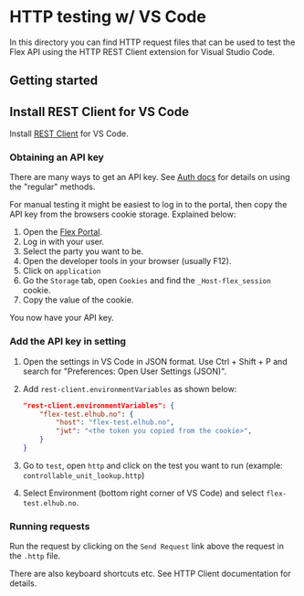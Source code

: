 # HTTP testing w/ VS Code

In this directory you can find HTTP request files that can be used to test the
Flex API using the HTTP REST Client extension for Visual Studio Code.

## Getting started

## Install REST Client for VS Code

Install
[REST Client](https://marketplace.visualstudio.com/items?itemName=humao.rest-client)
for VS Code.

### Obtaining an API key

There are many ways to get an API key. See
[Auth docs](../../docs/technical/auth.md) for details on using the "regular" methods.

For manual testing it might be easiest to log in to the portal, then copy the
API key from the browsers cookie storage. Explained below:

1. Open the [Flex Portal](https://flex-test.elhub.no/).
2. Log in with your user.
3. Select the party you want to be.
4. Open the developer tools in your browser (usually F12).
5. Click on `application`
6. Go the `Storage` tab, open `Cookies` and find the `_Host-flex_session` cookie.
7. Copy the value of the cookie.

You now have your API key.

### Add the API key in setting

1. Open the settings in VS Code in JSON format. Use Ctrl + Shift + P and search
   for "Preferences: Open User Settings (JSON)".
2. Add `rest-client.environmentVariables` as shown below:

    ```json
    "rest-client.environmentVariables": {
        "flex-test.elhub.no": {
            "host": "flex-test.elhub.no",
            "jwt": "<the token you copied from the cookie>",
        }
    }
    ```

3. Go to `test`, open `http` and click on the test you want to run (example: `controllable_unit_lookup.http`)
4. Select Environment (bottom right corner of VS Code) and select
   `flex-test.elhub.no`.

### Running requests

Run the request by clicking on the `Send Request` link above the request in the
`.http` file.

There are also keyboard shortcuts etc. See HTTP Client documentation for details.
